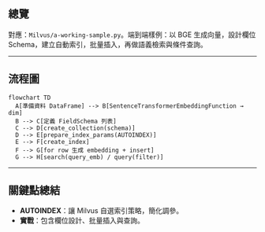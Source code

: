 ## 總覽

對應：`Milvus/a-working-sample.py`。端到端樣例：以 BGE 生成向量，設計欄位 Schema，建立自動索引，批量插入，再做語義檢索與條件查詢。

---

## 流程圖

```mermaid
flowchart TD
  A[準備資料 DataFrame] --> B[SentenceTransformerEmbeddingFunction → dim]
  B --> C[定義 FieldSchema 列表]
  C --> D[create_collection(schema)]
  D --> E[prepare_index_params(AUTOINDEX)]
  E --> F[create_index]
  F --> G[for row 生成 embedding + insert]
  G --> H[search(query_emb) / query(filter)]
```

---

## 關鍵點總結

- **AUTOINDEX**：讓 Milvus 自選索引策略，簡化調參。
- **實戰**：包含欄位設計、批量插入與查詢。


